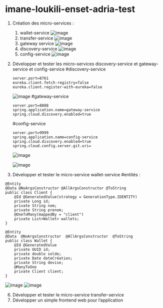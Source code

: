 # imane-loukili-enset-adria-test

1. Création des micro-services :
   1. wallet-service
      ![image](https://github.com/loukili-imane/imane-loukili-enset-adria-test/assets/93887037/6628a9dc-9a3c-4bb9-af27-9255b5caa8ce)
   2. transfer-service
      ![image](https://github.com/loukili-imane/imane-loukili-enset-adria-test/assets/93887037/5f33d392-460a-4c71-aab5-7c3c0485a4d2)
   3. gateway service
      ![image](https://github.com/loukili-imane/imane-loukili-enset-adria-test/assets/93887037/fb9b6205-5668-4b5e-a2da-dcace05a354f)
   4. discovery-service
      ![image](https://github.com/loukili-imane/imane-loukili-enset-adria-test/assets/93887037/ebd760ee-48d8-489b-acb7-58cb13d8f677)
   5. config-service
      ![image](https://github.com/loukili-imane/imane-loukili-enset-adria-test/assets/93887037/2c4d63e1-e077-43ec-a23f-2cd1b86c09e5)

3. Développer et tester les micro-services discovery-service et gateway-service et config-service
   #discovery-service
   ```
   server.port=8761
   eureka.client.fetch-registry=false
   eureka.client.register-with-eureka=false
   ```
   ![image](https://github.com/loukili-imane/imane-loukili-enset-adria-test/assets/93887037/fd5c3e89-8d04-4782-99db-9f6879472f6e)
   #gateway-service
   ```
   server.port=8888
   spring.application.name=gateway-service
   spring.cloud.discovery.enabled=true
    ```
   #config-service
   ```
   server.port=9999
   spring.application.name=config-service
   spring.cloud.discovery.enabled=true
   spring.cloud.config.server.git.uri=
   
   ```
   ![image](https://github.com/loukili-imane/imane-loukili-enset-adria-test/assets/93887037/f64e7ab7-5271-4901-aa65-28632a394edc)

   ![image](https://github.com/loukili-imane/imane-loukili-enset-adria-test/assets/93887037/1ff4afd9-1ee8-43f8-a1fc-77f3bbcf2391)

5. Développer et tester le micro-service wallet-service
   #entités :
```
@Entity
@Data @NoArgsConstructor @AllArgsConstructor @ToString
public class Client {
    @Id @GeneratedValue(strategy = GenerationType.IDENTITY)
    private Long id;
    private String nom;
    private String prenom;
    @OneToMany(mappedBy = "client")
    private List<Wallet> wallets;
}
```
```
@Entity
@Data  @NoArgsConstructor  @AllArgsConstructor  @ToString
public class Wallet {
    @Id @GeneratedValue
    private UUID id;
    private double solde;
    private Date dateCréation;
    private String devise;
    @ManyToOne
    private Client client;
}
```
![image](https://github.com/loukili-imane/imane-loukili-enset-adria-test/assets/93887037/e2041f48-f1f2-4127-ac85-4e5c51bb8d5d)
![image](https://github.com/loukili-imane/imane-loukili-enset-adria-test/assets/93887037/995504aa-ab57-4ddd-850e-c48d94fc21d5)

6. Développer et tester le micro-service transfer-service 
7. Développer un simple frontend web pour l’application 

